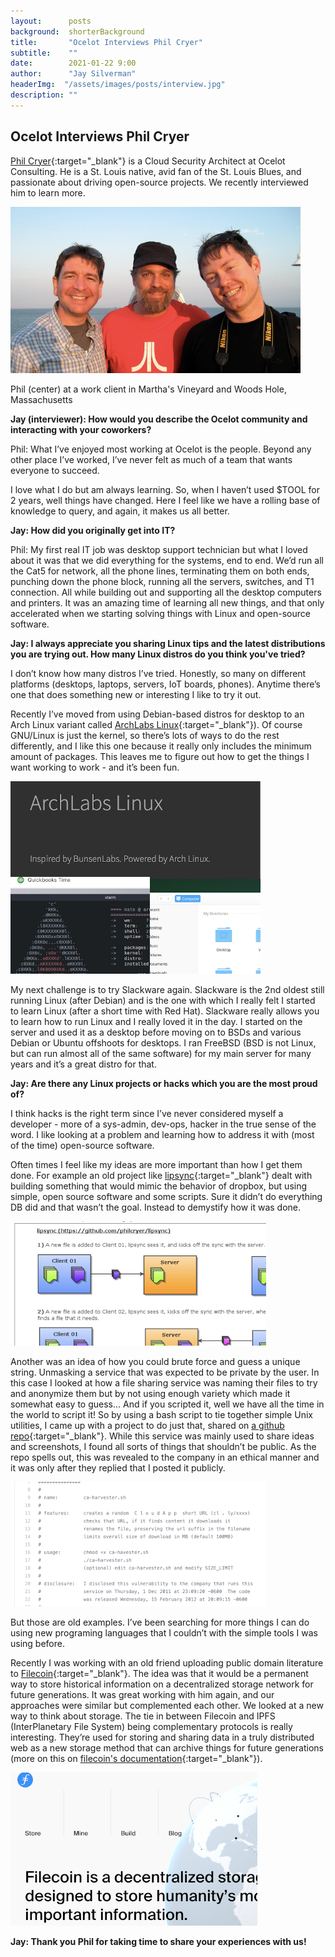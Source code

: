 ```yaml
---
layout:      posts
background:  shorterBackground
title:       "Ocelot Interviews Phil Cryer"
subtitle:    ""
date:        2021-01-22 9:00
author:      "Jay Silverman"
headerImg:  "/assets/images/posts/interview.jpg"
description: ""
---
```


## Ocelot Interviews Phil Cryer

[Phil Cryer](https://www.linkedin.com/in/philcryer/){:target="_blank"} is a Cloud Security Architect at Ocelot Consulting. He is a St. Louis native, avid fan of the St. Louis Blues, and passionate about driving open-source projects. We recently interviewed him to learn more. 

![Phil Cryer](/assets/images/posts/2021-01-22-interview-phil-cryer/phil.jpg)

Phil (center) at a work client in Martha's Vineyard and Woods Hole, Massachusetts

 
**Jay (interviewer): How would you describe the Ocelot community and interacting with your coworkers?**

Phil: What I’ve enjoyed most working at Ocelot is the people. Beyond any other place I’ve worked, I’ve never felt as much of a team that wants everyone to succeed. 

I love what I do but am always learning. So, when I haven’t used $TOOL for 2 years, well things have changed. Here I feel like we have a rolling base of knowledge to query, and again, it makes us all better. 

**Jay: How did you originally get into IT?**

Phil: My first real IT job was desktop support technician but what I loved about it was that we did everything for the systems, end to end. We’d run all the Cat5 for network, all the phone lines, terminating them on both ends, punching down the phone block, running all the servers, switches, and T1 connection. All while building out and supporting all the desktop computers and printers. It was an amazing time of learning all new things, and that only accelerated when we starting solving things with Linux and open-source software.

**Jay: I always appreciate you sharing Linux tips and the latest distributions you are trying out. How many Linux distros do you think you've tried?**

I don’t know how many distros I’ve tried. Honestly, so many on different platforms (desktops, laptops, servers, IoT boards, phones). Anytime there’s one that does something new or interesting I like to try it out. 

Recently I’ve moved from using Debian-based distros for desktop to an Arch Linux variant called [ArchLabs Linux](https://archlabslinux.com/){:target="_blank"}). Of course GNU/Linux is just the kernel, so there’s lots of ways to do the rest differently, and I like this one because it really only includes the minimum amount of packages. This leaves me to figure out how to get the things I want working to work - and it’s been fun.

![ArchLabs Linux](/assets/images/posts/2021-01-22-interview-phil-cryer/archlabs.png)

My next challenge is to try Slackware again. Slackware is the 2nd oldest still running Linux (after Debian) and is the one with which I really felt I started to learn Linux (after a short time with Red Hat). Slackware really allows you to learn how to run Linux and I really loved it in the day. I started on the server and used it as a desktop before moving on to BSDs and various Debian or Ubuntu offshoots for desktops. I ran FreeBSD (BSD is not Linux, but can run almost all of the same software) for my main server for many years and it’s a great distro for that.

**Jay: Are there any Linux projects or hacks which you are the most proud of?**

I think hacks is the right term since I’ve never considered myself a developer - more of a sys-admin, dev-ops, hacker in the true sense of the word. I like looking at a problem and learning how to address it with (most of the time) open-source software. 

Often times I feel like my ideas are more important than how I get them done. For example an old project like [lipsync](https://github.com/philcryer/lipsync){:target="_blank"} dealt with building something that would mimic the behavior of dropbox, but using simple, open source software and some scripts. Sure it didn’t do everything DB did and that wasn’t the goal. Instead to demystify how it was done.

![lipsync](/assets/images/posts/2021-01-22-interview-phil-cryer/lipsync.png)

Another was an idea of how you could brute force and guess a unique string. Unmasking a service that was expected to be private by the user. In this case I looked at how a file sharing service was naming their files to try and anonymize them but by not using enough variety which made it somewhat easy to guess... And if you scripted it, well we have all the time in the world to script it! So by using a bash script to tie together simple Unix utilities, I came up with a project to do just that, shared on [a github repo](https://github.com/philcryer/ca-harvester){:target="_blank"}. While this service was mainly used to share ideas and screenshots, I found all sorts of things that shouldn’t be public. As the repo spells out, this was revealed to the company in an ethical manner and it was only after they replied that I posted it publicly.

![harvester](/assets/images/posts/2021-01-22-interview-phil-cryer/harvester.png)

But those are old examples. I’ve been searching for more things I can do using new programing languages that I couldn’t with the simple tools I was using before. 

Recently I was working with an old friend uploading public domain literature to [Filecoin](https://filecoin.io/){:target="_blank"}. The idea was that it would be a permanent way to store historical information on a decentralized storage network for future generations. It was great working with him again, and our approaches were similar but complemented each other. We looked at a new way to think about storage. The tie in between Filecoin and IPFS (InterPlanetary File System) being complementary protocols is really interesting. They’re used for storing and sharing data in a truly distributed web as a new storage method that can archive things for future generations (more on this on [filecoin's documentation](https://docs.filecoin.io/about-filecoin/ipfs-and-filecoin/#data-storage-incentives){:target="_blank"}).

![filecoin](/assets/images/posts/2021-01-22-interview-phil-cryer/filecoin.png)

**Jay: Thank you Phil for taking time to share your experiences with us!**
